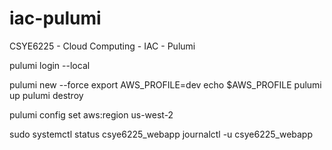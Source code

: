 # iac-pulumi
CSYE6225 - Cloud Computing - IAC - Pulumi


pulumi login --local

pulumi new --force
export AWS_PROFILE=dev
echo $AWS_PROFILE
pulumi up
pulumi destroy

pulumi config set aws:region us-west-2


sudo systemctl status csye6225_webapp
journalctl -u csye6225_webapp